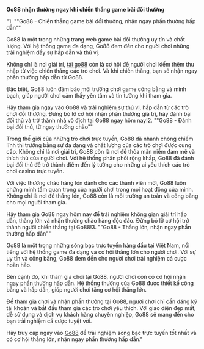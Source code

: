 **Go88 nhận thưởng ngay khi chiến thắng game bài đổi thưởng**

"1. ""Go88 - Chiến thắng game bài đổi thưởng, nhận ngay phần thưởng hấp dẫn""
 
 Go88 là một trong những trang web game bài đổi thưởng uy tín và chất lượng. Với hệ thống game đa dạng, Go88 đem đến cho người chơi những trải nghiệm đầy sự hấp dẫn và thú vị.
 
 Không chỉ là nơi giải trí, [tải go88](https://timnhanh.com/huong-dan-tai-go88/) còn là cơ hội để người chơi kiếm thêm thu nhập từ việc chiến thắng các trò chơi. Và khi chiến thắng, bạn sẽ nhận ngay phần thưởng hấp dẫn từ Go88.
 
 Đặc biệt, Go88 luôn đảm bảo môi trường chơi game công bằng và minh bạch, giúp người chơi cảm thấy yên tâm và tin tưởng khi tham gia.
 
 Hãy tham gia ngay vào Go88 và trải nghiệm sự thú vị, hấp dẫn từ các trò chơi đổi thưởng. Đừng bỏ lỡ cơ hội nhận phần thưởng giá trị, hãy đánh bại đối thủ và trở thành nhà vô địch tại Go88 ngay hôm nay!2. ""Go88 - Đánh bại đối thủ, từ ngay thưởng chào""
 
 Trong thế giới của những trò chơi trực tuyến, Go88 đã nhanh chóng chiếm lĩnh thị trường bằng sự đa dạng và chất lượng của các trò chơi được cung cấp. Không chỉ là nơi giải trí, Go88 còn là nơi để thỏa mãn niềm đam mê và thích thú của người chơi. Với hệ thống phân phối rộng khắp, Go88 đã đánh bại đối thủ để trở thành điểm đến lý tưởng cho những ai yêu thích các trò chơi casino trực tuyến.
 
 Với việc thưởng chào hàng lớn dành cho các thành viên mới, Go88 luôn chứng minh tầm quan trọng của người chơi trong mọi hoạt động của mình. Không chỉ là nơi để thắng lớn, Go88 còn là môi trường an toàn và công bằng cho mọi người tham gia.
 
 Hãy tham gia Go88 ngay hôm nay để trải nghiệm không gian giải trí hấp dẫn, thắng lớn và nhận thưởng chào hàng độc đáo. Đừng bỏ lỡ cơ hội trở thành người chiến thắng tại Go88!3. ""Go88 - Thắng lớn, nhận ngay phần thưởng hấp dẫn""
 
 Go88 là một trong những sòng bạc trực tuyến hàng đầu tại Việt Nam, nổi tiếng với hệ thống game đa dạng và cơ hội thắng lớn cho người chơi. Với sự uy tín và công bằng, Go88 đem đến cho người chơi trải nghiệm cá cược hoàn hảo.
 
 Bên cạnh đó, khi tham gia chơi tại Go88, người chơi còn có cơ hội nhận ngay phần thưởng hấp dẫn. Hệ thống thưởng của Go88 được thiết kế công bằng và hấp dẫn, giúp người chơi tăng cơ hội thắng lớn.
 
 Để tham gia chơi và nhận phần thưởng tại Go88, người chơi chỉ cần đăng ký tài khoản và bắt đầu tham gia các trò chơi yêu thích. Với giao diện đẹp mắt, dễ sử dụng và dịch vụ khách hàng chuyên nghiệp, Go88 sẽ mang đến cho bạn trải nghiệm cá cược tuyệt vời.
 
 Hãy truy cập ngay vào [Go88](https://timnhanh.com/) để trải nghiệm sòng bạc trực tuyến tốt nhất và có cơ hội thắng lớn, nhận ngay phần thưởng hấp dẫn."